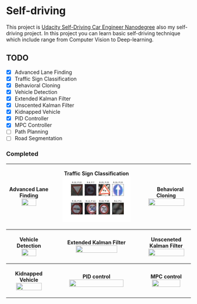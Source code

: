 # Self-driving
This project is [Udacity Self-Driving Car Engineer Nanodegree](https://www.udacity.com/course/self-driving-car-engineer-nanodegree--nd013) also my self-driving project. In this project you can learn basic self-driving technique which include range from Computer Vision to Deep-learning.

## TODO
- [x] Advanced Lane Finding
- [x] Traffic Sign Classification
- [x] Behavioral Cloning
- [x] Vehicle Detection
- [x] Extended Kalman Filter
- [x] Unscented Kalman Filter
- [x] Kidnapped Vehicle
- [x] PID Controller
- [x] MPC Controller
- [ ] Path Planning
- [ ] Road Segmentation

### Completed
<table>
  <tr>
    <th>
      <p align='center'>
        Advanced Lane Finding<br/>  
        <img src='./project_1_advanced_lane_finding/output/result.gif' width='60%' height='60%' />
      </p>
    </th>
    <th>
      <p align='center'>
        Traffic Sign Classification<br/>  
        <img src='./project_2_traffic_sign_classification/output/result.jpg' width='80%' height='80%' />
      </p>
    </th>
    <th>
      <p align='center'>
        Behavioral Cloning<br/>  
        <img src='https://img.youtube.com/vi/PHCyVSBeOyU/0.jpg' width='90%' height='90%' href='https://www.youtube.com/watch?v=PHCyVSBeOyU' />
      </p>
    </th>
  </tr>
  <tr>
    <th>
      <p align='center'>
        Vehicle Detection<br/>
        <img src='./project_4_vehicle_detection/ssd/output/result.gif' width='60%' height='60%' />
      </p>
    </th>
    <th>
      <p align='center'>
        Extended Kalman Filter<br/>  
        <img src='./project_5_extended_kalman_filter/output_img/demo_dataset2.gif' width='70%' height='70%' />
      </p>
    </th>
    <th>
      <p align='center'>
        Unsceneted Kalman Filter<br/>
        <img src='./project_6_unscented_kalman_filter/output_img/dataset_1.gif' width='90%' height='90%' />
      </p>
    </th>
  </tr>
  <tr>
    <th>
      <p align='center'>
        Kidnapped Vehicle<br/>
        <img src='./project_7_kidnapped_vehicle/output_img/demo.gif' width='80%' height='80%'/>
      </p>
    </th>
    <th>
      <p align='center'>
        PID control<br/>
        <img src='./project_8_pid_control/output_img/demo.gif' width='80%' height='80%'/>
      </p>
    </th>
    <th>
      <p align='center'>
        MPC control<br/>
        <img src='./project_9_mpc/output_img/demo.gif' width='80%' height='80%'/>
      </p>
    </th>

  </tr>
</table>





